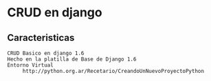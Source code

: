 CRUD en django
===============



  Caracteristicas
----------------------
  
    CRUD Basico en django 1.6
    Hecho en la platilla de Base de Django 1.6
    Entorno Virtual 
         http://python.org.ar/Recetario/CreandoUnNuevoProyectoPython
